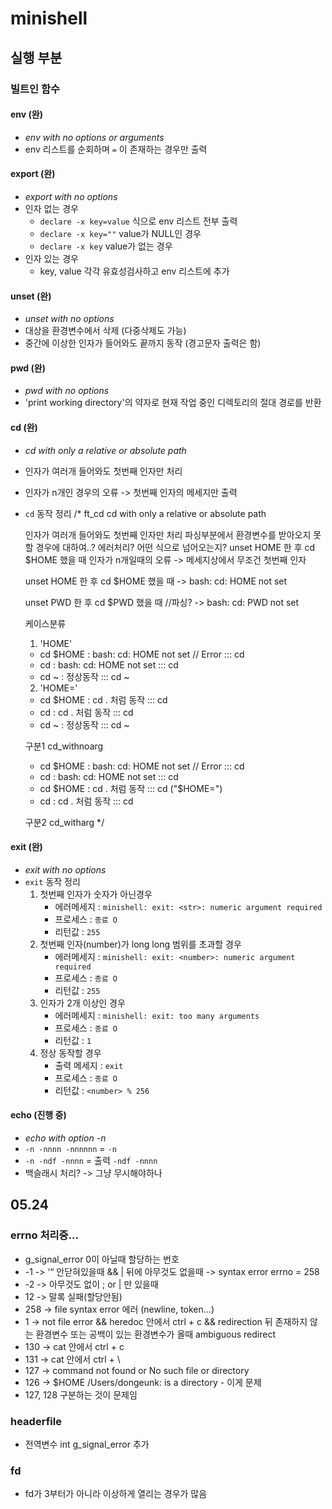 # minishell

## 실행 부분

### 빌트인 함수
#### env (완)
- _env with no options or arguments_
- env 리스트를 순회하며 `=` 이 존재하는 경우만 출력

#### export (완)
- _export with no options_
- 인자 없는 경우
    - `declare -x key=value` 식으로 env 리스트 전부 출력
    - `declare -x key=""` value가 NULL인 경우
    - `declare -x key` value가 없는 경우
- 인자 있는 경우
    - key, value 각각 유효성검사하고 env 리스트에 추가

#### unset (완)
- _unset with no options_
- 대상을 환경변수에서 삭제 (다중삭제도 가능)
- 중간에 이상한 인자가 들어와도 끝까지 동작 (경고문자 출력은 함)

#### pwd (완)
- _pwd with no options_
- 'print working directory'의 약자로 현재 작업 중인 디렉토리의 절대 경로를 반환

#### cd (완)
- _cd with only a relative or absolute path_
- 인자가 여러개 들어와도 첫번째 인자만 처리
- 인자가 n개인 경우의 오류 -> 첫번째 인자의 메세지만 출력
- `cd` 동작 정리
/*
	ft_cd
	cd with only a relative or absolute path

	인자가 여러개 들어와도 첫번째 인자만 처리
	파싱부분에서 환경변수를 받아오지 못할 경우에 대하여..? 에러처리? 어떤 식으로 넘어오는지?
	unset HOME 한 후 cd $HOME 했을 때
	인자가 n개일때의 오류 -> 메세지상에서 무조건 첫번째 인자

	unset HOME 한 후 cd $HOME 했을 때 
	-> bash: cd: HOME not set

	unset PWD 한 후 cd $PWD 했을 때 //파싱?
	-> bash: cd: PWD not set

	케이스분류
	1. 'HOME'
	- cd $HOME : bash: cd: HOME not set // Error  ::: cd
	- cd : bash: cd: HOME not set ::: cd
	- cd ~ : 정상동작 ::: cd ~

	2. 'HOME='
	- cd $HOME : cd . 처럼 동작 ::: cd
	- cd : cd . 처럼 동작 ::: cd
	- cd ~ : 정상동작 ::: cd ~

	구분1 cd_withnoarg
	- cd $HOME : bash: cd: HOME not set // Error  ::: cd
	- cd : bash: cd: HOME not set ::: cd
	- cd $HOME : cd . 처럼 동작 ::: cd ("$HOME=")
	- cd : cd . 처럼 동작 ::: cd

	구분2 cd_witharg
*/ 

#### exit (완)
- _exit with no options_
- `exit` 동작 정리
	1. 첫번째 인자가 숫자가 아닌경우 
		- 에러메세지 : `minishell: exit: <str>: numeric argument required`
		- 프로세스 : `종료 O`
		- 리턴값 : `255`
	2. 첫번째 인자(number)가 long long 범위를 초과할 경우
		- 에러메세지 : `minishell: exit: <number>: numeric argument required`
		- 프로세스 : `종료 O`
		- 리턴값 : `255`
	3. 인자가 2개 이상인 경우
		- 에러메세지 : `minishell: exit: too many arguments`
		- 프로세스 : `종료 O`
		- 리턴값 : `1`
	4. 정상 동작할 경우
		- 출력 메세지 : `exit`
		- 프로세스 : `종료 O`
		- 리턴값 : `<number> % 256`

#### echo (진행 중)
- _echo with option -n_
- `-n -nnnn -nnnnnn` = `-n`
- `-n -ndf -nnnn` = 출력 `-ndf -nnnn`
- 백슬래시 처리? -> 그냥 무시해야하나
## 05.24

### errno 처리중...
- g_signal_error 0이 아닐때 할당하는 번호
- -1 -> ‘“ 안닫혀있을때 && | 뒤에 아무것도 없을때 -> syntax error errno = 258
- -2 -> 아무것도 없이 ; or | 만 있을때
- 12 -> 말록 실패(할당안됨)
- 258 ->  file syntax error 에러 (newline, token…)
- 1 ->  not file error && heredoc 안에서 ctrl + c 
&& redirection 뒤 존재하지 않는 환경변수 또는 공백이 있는 환경변수가 올때 ambiguous redirect
- 130 -> cat 안에서 ctrl + c
- 131 -> cat 안에서 ctrl + \
- 127 -> command not found or No such file or directory
- 126 -> $HOME  /Users/dongeunk: is a directory - 이게 문제
- 127, 128 구분하는 것이 문제임

### headerfile
- 전역변수 int g_signal_error 추가

### fd
- fd가 3부터가 아니라 이상하게 열리는 경우가 많음

